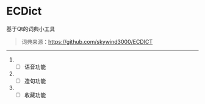 # ECDict
基于Qt的词典小工具
>词典来源：https://github.com/skywind3000/ECDICT
---
1. - [ ] 语音功能
2. - [ ] 造句功能
3. - [ ] 收藏功能
